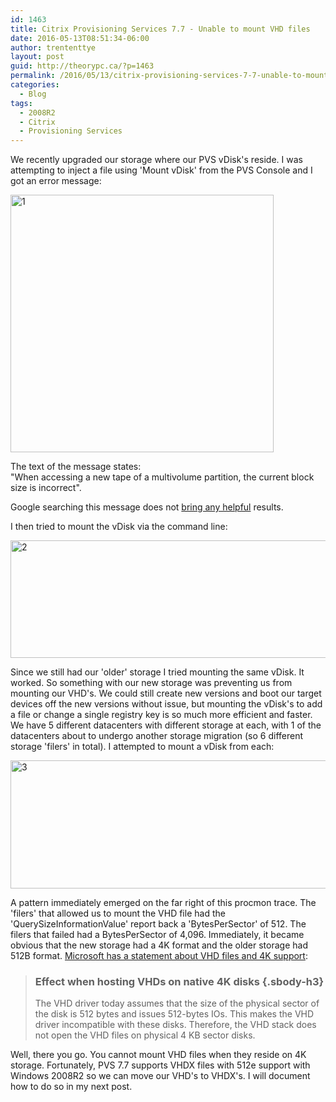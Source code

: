 ```yaml
---
id: 1463
title: Citrix Provisioning Services 7.7 - Unable to mount VHD files
date: 2016-05-13T08:51:34-06:00
author: trententtye
layout: post
guid: http://theorypc.ca/?p=1463
permalink: /2016/05/13/citrix-provisioning-services-7-7-unable-to-mount-vhd-files/
categories:
  - Blog
tags:
  - 2008R2
  - Citrix
  - Provisioning Services
---
```

We recently upgraded our storage where our PVS vDisk's reside.  I was attempting to inject a file using 'Mount vDisk' from the PVS Console and I got an error message:

<img class="alignnone size-full wp-image-1464 aligncenter" src="http://theorypc.ca/wp-content/uploads/2016/05/1.png" alt="1" width="421" height="412" srcset="http://theorypc.ca/wp-content/uploads/2016/05/1.png 421w, http://theorypc.ca/wp-content/uploads/2016/05/1-300x294.png 300w, http://theorypc.ca/wp-content/uploads/2016/05/1-50x50.png 50w" sizes="(max-width: 421px) 100vw, 421px" /> 

The text of the message states:  
"When accessing a new tape of a multivolume partition, the current block size is incorrect".

Google searching this message does not [bring any helpful](https://msdn.microsoft.com/en-us/library/ms838179.aspx) results.

I then tried to mount the vDisk via the command line:

<img class="aligncenter size-full wp-image-1465" src="http://theorypc.ca/wp-content/uploads/2016/05/2.png" alt="2" width="1093" height="188" srcset="http://theorypc.ca/wp-content/uploads/2016/05/2.png 1093w, http://theorypc.ca/wp-content/uploads/2016/05/2-300x52.png 300w, http://theorypc.ca/wp-content/uploads/2016/05/2-768x132.png 768w, http://theorypc.ca/wp-content/uploads/2016/05/2-1024x176.png 1024w" sizes="(max-width: 1093px) 100vw, 1093px" /> 

Since we still had our 'older' storage I tried mounting the same vDisk.  It worked.  So something with our new storage was preventing us from mounting our VHD's.  We could still create new versions and boot our target devices off the new versions without issue, but mounting the vDisk's to add a file or change a single registry key is so much more efficient and faster.  We have 5 different datacenters with different storage at each, with 1 of the datacenters about to undergo another storage migration (so 6 different storage 'filers' in total).  I attempted to mount a vDisk from each:

<img class="aligncenter size-full wp-image-1466" src="http://theorypc.ca/wp-content/uploads/2016/05/3.png" alt="3" width="1536" height="205" srcset="http://theorypc.ca/wp-content/uploads/2016/05/3.png 1536w, http://theorypc.ca/wp-content/uploads/2016/05/3-300x40.png 300w, http://theorypc.ca/wp-content/uploads/2016/05/3-768x103.png 768w, http://theorypc.ca/wp-content/uploads/2016/05/3-1024x137.png 1024w" sizes="(max-width: 1536px) 100vw, 1536px" /> 

A pattern immediately emerged on the far right of this procmon trace.  The 'filers' that allowed us to mount the VHD file had the 'QuerySizeInformationValue' report back a 'BytesPerSector' of 512.  The filers that failed had a BytesPerSector of 4,096.  Immediately, it became obvious that the new storage had a 4K format and the older storage had 512B format.  [Microsoft has a statement about VHD files and 4K support](https://support.microsoft.com/en-us/kb/2515143):

> ### Effect when hosting VHDs on native 4K disks {.sbody-h3}
> 
> The VHD driver today assumes that the size of the physical sector of the disk is 512 bytes and issues 512-bytes IOs. This makes the VHD driver incompatible with these disks. Therefore, the VHD stack does not open the VHD files on physical 4 KB sector disks.

Well, there you go.  You cannot mount VHD files when they reside on 4K storage.  Fortunately, PVS 7.7 supports VHDX files with 512e support with Windows 2008R2 so we can move our VHD's to VHDX's.  I will document how to do so in my next post.

<!-- AddThis Advanced Settings generic via filter on the_content -->

<!-- AddThis Share Buttons generic via filter on the_content -->